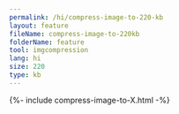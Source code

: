 ```yaml
---
permalink: /hi/compress-image-to-220-kb
layout: feature
fileName: compress-image-to-220kb
folderName: feature
tool: imgcompression
lang: hi
size: 220
type: kb
---
```


{%- include compress-image-to-X.html -%}

